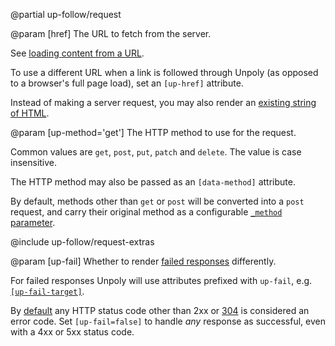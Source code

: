 @partial up-follow/request

@param [href]
  The URL to fetch from the server.

  See [loading content from a URL](/providing-html#url).

  To use a different URL when a link is followed through Unpoly (as opposed to a browser's full page load),
  set an `[up-href]` attribute.

  Instead of making a server request, you may also render an [existing string of HTML](/providing-html#string).

@param [up-method='get']
  The HTTP method to use for the request.

  Common values are `get`, `post`, `put`, `patch` and `delete`. The value is case insensitive.

  The HTTP method may also be passed as an `[data-method]` attribute.

  By default, methods other than `get` or `post` will be converted into a `post` request, and carry
  their original method as a configurable [`_method` parameter](/up.protocol.config#config.methodParam).

@include up-follow/request-extras

@param [up-fail]
  Whether to render [failed responses](/failed-responses) differently.

  For failed responses Unpoly will use attributes prefixed with `up-fail`, e.g. [`[up-fail-target]`](#up-fail-target).

  By [default](/up.network.config#config.fail) any HTTP status code other than 2xx or [304](/skipping-rendering#rendering-nothing) is considered an error code.
  Set `[up-fail=false]` to handle *any* response as successful, even with a 4xx or 5xx status code.
